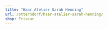 ```yaml
---
title: "Haar Atelier Sarah Henning"
url: /otterndorf/haar-atelier-sarah-henning/
shop: Friseur
---
```

